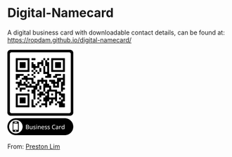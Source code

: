# Digital-Namecard
A digital business card with downloadable contact details, can be found at: 
https://ropdam.github.io/digital-namecard/

![plot](./assets/qr_code.png)

From: [Preston Lim](https://medium.com/@prestonlim/hack-your-life-how-to-make-your-own-digital-business-card-7a26ac400933)
